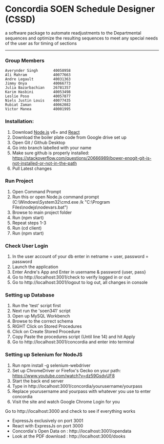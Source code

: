 # Concordia SOEN Schedule Designer (CSSD)
a software package to automate readjustments to the Departmental sequences and optimize the resulting sequences to meet any special needs of the user as for timing of sections

***
### Group Members

    Averynder Singh       40058958
    Ali Mahram            40077663
    Andre Legault         40031363
    Jimmy Onya            40066773
    Julia Bazarbachian    26781357
    Karim Hasbini         40053498
    Leslie Poso           40057877
    Niels Justin Louis    40077435
    Rubiat Zaman          40062082
    Victor Manea          40001995

### Installation:
1.    Download [Node.js](https://nodejs.org/) v8+ and [React](https://reactjs.org)
2.    Download the boiler plate code from Google drive set up
3.    Open Git / Github Desktop
4.    Go into branch labelled with your name
5.    Make sure github is properly installed: https://stackoverflow.com/questions/20666989/bower-enogit-git-is-not-installed-or-not-in-the-path
6.    Pull Latest changes

### Run Project
1.    Open Command Prompt
2.    Run this or open Node.js command prompt (C:\Windows\System32\cmd.exe /k "C:\Program Files\nodejs\nodevars.bat")
3.    Browse to main project folder
4.    Run (npm start)
5.    Repeat steps 1-3
6.    Run (cd client)
7.    Run (npm start)

### Check User Login
1.    In the user account of your db enter in netname = user, password = password
2.    Launch the application
3.    Enter Andre's App and Enter in username & password {user, pass}
4.    Go to http://localhost:3001/check to verify logged in or out
5.    Go to http://localhost:3001/logout to log out, all changes in console

### Setting up Database
1.    Run the 'test' script first
2.    Next run the 'soen341' script
3.    Open up MySQL Workbench
4.    Browse to the correct schema
5.    RIGHT Click on Stored Procedures
6.    Click on Create Stored Procedure
7.    Copy Paste the procedures script (Until line 14) and hit Apply
8.    Go to http://localhost:3001/concordia and enter into terminal

### Setting up Selenium for NodeJS
1.    Run npm install -g selenium-webdriver
2.    Set up ChromeDriver or Firefox's Gecko on your path: https://www.youtube.com/watch?v=dz59GsdvUF8
3.    Start the back end server
4.    Type in http://localhost:3001/concordia/yourusername/yourpass
5.    Replace yourusername and yourpass with whatever you use to enter concordia
6.    Visit the site and watch Google Chrome Login for you

Go to http://localhost:3000 and check to see if everything works
* ExpressJs exclusively on port 3001
* React with ExpressJs  on port 3000
* Concordia's Open Data on : http://localhost:3001/opendata
* Look at the PDF download : http://localhost:3000/dooks
